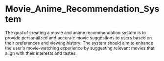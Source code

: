 # Movie_Anime_Recommendation_System
The goal of creating a movie and anime recommendation system is to provide personalized and accurate movie suggestions to users based on their preferences and viewing history. The system should aim to enhance the user's movie-watching experience by suggesting relevant movies that align with their interests and tastes.
